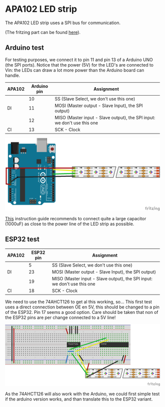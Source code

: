 # APA102 LED strip

The APA102 LED strip uses a SPI bus for communication.

(The fritzing part can be found [here](https://github.com/sparkfun/Fritzing_Parts/blob/main/products/14015_14016_APA102_addressable_LED_strip.fzpz)).

## Arduino test

For testing purposes, we connect it to pin 11 and pin 13 of a Arduino UNO (the SPI ports). Notice that the power (5V) for the LED's are connected to Vin: the LEDs can draw a lot more power than the Arduino board can handle.

|APA102|Arduino pin|Assignment|
|------|-----------|----------|
||10|SS (Slave Select, we don't use this one)
|DI|11|MOSI (Master output - Slave Input), the SPI output)|
||12|MISO (Master input - Slave output), the SPI input: we don't use this one|
|CI|13|SCK - Clock|

![](APA102-Arduino_bb.png)

[This](https://learn.sparkfun.com/tutorials/apa102-addressable-led-hookup-guide/hardware-hookup) instruction guide recommends to connect quite a large capacitor (1000uF) as close to the power line of the LED strip as possible.

## ESP32 test

|APA102|ESP32 pin|Assignment|
|------|-----------|----------|
||5|SS (Slave Select, we don't use this one)
|DI|23|MOSI (Master output - Slave Input), the SPI output)|
||19|MISO (Master input - Slave output), the SPI input: we don't use this one|
|CI|18|SCK - Clock|

We need to use the 74AHCT126 to get al this working, so... This first test uses a direct connection between OE en 5V, this should be changed to a pin of the ESP32. Pin 17 seems a good option. Care should be taken that non of the ESP32 pins are per change connected to a 5V line!

![](APA102-ESP32_bb.png)

As the 74AHCT126 will also work with the Arduino, we could first simple test if the arduino version works, and than translate this to the ESP32 variant.
